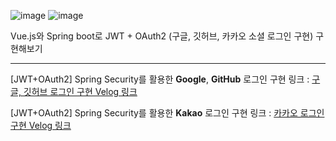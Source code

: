 ![image](https://github.com/user-attachments/assets/dadba92e-803c-41c6-a5ab-27a8d69452b6)
![image](https://github.com/user-attachments/assets/4ffb3deb-3bbd-40f1-908a-80b9e0b82e69)


Vue.js와 Spring boot로 JWT + OAuth2 (구글, 깃허브, 카카오 소셜 로그인 구현) 구현해보기

---

[JWT+OAuth2] Spring Security를 활용한 **Google**, **GitHub** 로그인 구현 
링크 : [구글, 깃허브 로그인 구현 Velog 링크](https://velog.io/@jaemm/JWTOAuth2-%EA%B5%AC%EA%B8%80-%EA%B9%83%ED%97%88%EB%B8%8C-%EB%A1%9C%EA%B7%B8%EC%9D%B8-%EA%B5%AC%ED%98%84)


[JWT+OAuth2] Spring Security를 활용한 **Kakao** 로그인 구현 
링크 : [카카오 로그인 구현 Velog 링크](https://velog.io/@jaemm/JWTOAuth2-Spring-Security%EB%A5%BC-%ED%99%9C%EC%9A%A9%ED%95%9C-Kakao-%EB%A1%9C%EA%B7%B8%EC%9D%B8-%EA%B5%AC%ED%98%84)
